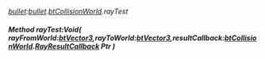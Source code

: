 _[bullet](../../modules/bullet/bullet-module.md):[bullet](../../modules/bullet/bullet-module.md).[btCollisionWorld](../../modules/bullet/bullet-btcollisionworld.md).rayTest_
##### Method rayTest:Void( rayFromWorld:[btVector3](../../modules/bullet/bullet-btvector3.md),rayToWorld:[btVector3](../../modules/bullet/bullet-btvector3.md),resultCallback:[btCollisionWorld](../../modules/bullet/bullet-btcollisionworld.md).[RayResultCallback](../../modules/bullet/bullet-btcollisionworld-rayresultcallback.md) Ptr )
